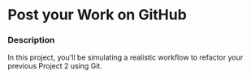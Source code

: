 # Post your Work on GitHub

### Description
In this project, you'll be simulating a realistic workflow to refactor your previous Project 2 using Git.


